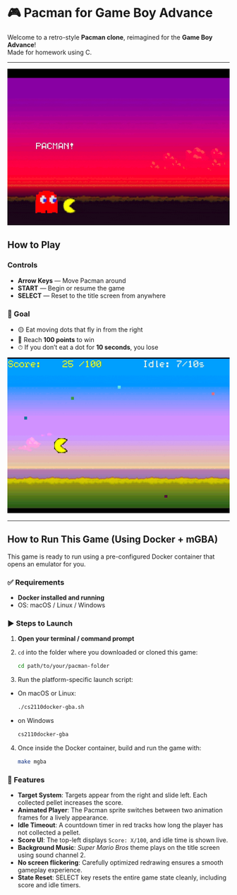 
# 🎮 Pacman for Game Boy Advance

Welcome to a retro-style **Pacman clone**, reimagined for the **Game Boy Advance**!  
Made for homework using C.

---
![Gameplay Demo](./demo.gif)

## How to Play

### Controls

- **Arrow Keys** — Move Pacman around  
- **START** — Begin or resume the game  
- **SELECT** — Reset to the title screen from anywhere

### 🏁 Goal

- 🟡 Eat moving dots that fly in from the right
- 💯 Reach **100 points** to win
- ⏱ If you don’t eat a dot for **10 seconds**, you lose

![Gameplay Demo](./demo2.gif)


---

## How to Run This Game (Using Docker + mGBA)

This game is ready to run using a pre-configured Docker container that opens an emulator for you.

### ✅ Requirements

- **Docker installed and running**
- OS: macOS / Linux / Windows

### ▶️ Steps to Launch

1. **Open your terminal / command prompt**

2. `cd` into the folder where you downloaded or cloned this game:
   ```bash
   cd path/to/your/pacman-folder
3. Run the platform-specific launch script:
- On macOS or Linux:
    ```bash
    ./cs2110docker-gba.sh
- on Windows
    ```bash
    cs2110docker-gba
4. Once inside the Docker container, build and run the game with:
    ```bash
    make mgba

### 🎵 Features 
- **Target System**: Targets appear from the right and slide left. Each collected pellet increases the score.
- **Animated Player**: The Pacman sprite switches between two animation frames for a lively appearance.
- **Idle Timeout**: A countdown timer in red tracks how long the player has not collected a pellet.
- **Score UI**: The top-left displays `Score: X/100`, and idle time is shown live.
- **Background Music**: *Super Mario Bros* theme plays on the title screen using sound channel 2.
- **No screen flickering**: Carefully optimized redrawing ensures a smooth gameplay experience.
- **State Reset**: SELECT key resets the entire game state cleanly, including score and idle timers.
